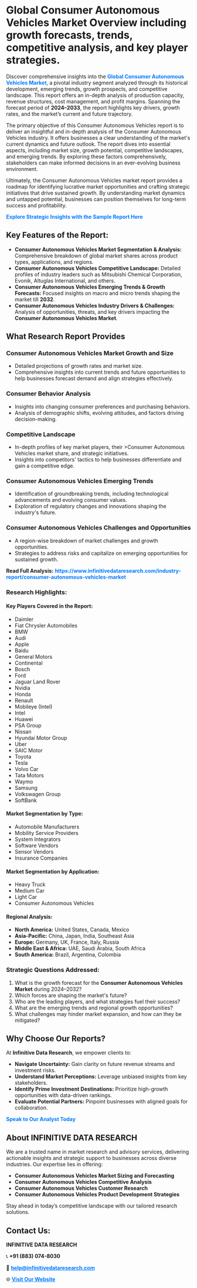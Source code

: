 <h1>Global Consumer Autonomous Vehicles Market Overview including growth forecasts, trends, competitive analysis, and key player strategies.</h1>
<p>
Discover comprehensive insights into the 
<a href="https://www.infinitivedataresearch.com/industry-report/consumer-autonomous-vehicles-market" rel="dofollow" style="color: #007BFF; text-decoration: none;"><strong>Global Consumer Autonomous Vehicles Market</strong></a>, a pivotal industry segment analyzed through its historical development, emerging trends, growth prospects, and competitive landscape. This report offers an in-depth analysis of production capacity, revenue structures, cost management, and profit margins. Spanning the forecast period of <strong>2024–2033</strong>, the report highlights key drivers, growth rates, and the market’s current and future trajectory.
</p>
<p>
The primary objective of this Consumer Autonomous Vehicles report is to deliver an insightful and in-depth analysis of the Consumer Autonomous Vehicles industry. It offers businesses a clear understanding of the market's current dynamics and future outlook. The report dives into essential aspects, including market size, growth potential, competitive landscapes, and emerging trends. By exploring these factors comprehensively, stakeholders can make informed decisions in an ever-evolving business environment.
</p>
<p>
Ultimately, the Consumer Autonomous Vehicles market report provides a roadmap for identifying lucrative market opportunities and crafting strategic initiatives that drive sustained growth. By understanding market dynamics and untapped potential, businesses can position themselves for long-term success and profitability.
</p>
<p>
<a href="https://www.infinitivedataresearch.com/request-sample/reportId=110040" style="color: #007BFF; text-decoration: none;"><strong>Explore Strategic Insights with the Sample Report Here</strong></a>
</p>

<h2>Key Features of the Report:</h2>
<ul>
<li><strong>Consumer Autonomous Vehicles Market Segmentation & Analysis:</strong> Comprehensive breakdown of global market shares across product types, applications, and regions.</li>
<li><strong>Consumer Autonomous Vehicles Competitive Landscape:</strong> Detailed profiles of industry leaders such as Mitsubishi Chemical Corporation, Evonik, Altuglas International, and others.</li>
<li><strong>Consumer Autonomous Vehicles Emerging Trends & Growth Forecasts:</strong> Focused insights on macro and micro trends shaping the market till <strong>2032</strong>.</li>
<li><strong>Consumer Autonomous Vehicles Industry Drivers & Challenges:</strong> Analysis of opportunities, threats, and key drivers impacting the <strong>Consumer Autonomous Vehicles Market</strong>.</li>
</ul>

<h2>What Research Report Provides</h2>
<h3>Consumer Autonomous Vehicles Market Growth and Size</h3>
<ul>
<li>Detailed projections of growth rates and market size.</li>
<li>Comprehensive insights into current trends and future opportunities to help businesses forecast demand and align strategies effectively.</li>
</ul>

<h3>Consumer Behavior Analysis</h3>
<ul>
<li>Insights into changing consumer preferences and purchasing behaviors.</li>
<li>Analysis of demographic shifts, evolving attitudes, and factors driving decision-making.</li>
</ul>

<h3>Competitive Landscape</h3>
<ul>
<li>In-depth profiles of key market players, their >Consumer Autonomous Vehicles market share, and strategic initiatives.</li>
<li>Insights into competitors' tactics to help businesses differentiate and gain a competitive edge.</li>
</ul>

<h3>Consumer Autonomous Vehicles Emerging Trends</h3>
<ul>
<li>Identification of groundbreaking trends, including technological advancements and evolving consumer values.</li>
<li>Exploration of regulatory changes and innovations shaping the industry's future.</li>
</ul>

<h3>Consumer Autonomous Vehicles Challenges and Opportunities</h3>
<ul>
<li>A region-wise breakdown of market challenges and growth opportunities.</li>
<li>Strategies to address risks and capitalize on emerging opportunities for sustained growth.</li>
</ul>
<p><strong>Read Full Analysis:</strong> <a href="https://www.infinitivedataresearch.com/industry-report/consumer-autonomous-vehicles-market" rel="dofollow" style="color: #007BFF; text-decoration: none;"><strong>https://www.infinitivedataresearch.com/industry-report/consumer-autonomous-vehicles-market</strong></a></p>
<h3>Research Highlights:</h3>
<h4>Key Players Covered in the Report:</h4>
<ul><li>Daimler</li><li>Fiat Chrysler Automobiles</li><li>BMW</li><li>Audi</li><li>Apple</li><li>Baidu</li><li>General Motors</li><li>Continental</li><li>Bosch</li><li>Ford</li><li>Jaguar Land Rover</li><li>Nvidia</li><li>Honda</li><li>Renault</li><li>Mobileye (Intel)</li><li>Intel</li><li>Huawei</li><li>PSA Group</li><li>Nissan</li><li>Hyundai Motor Group</li><li>Uber</li><li>SAIC Motor</li><li>Toyota</li><li>Tesla</li><li>Volvo Car</li><li>Tata Motors</li><li>Waymo</li><li>Samsung</li><li>Volkswagen Group</li><li>SoftBank</li></ul>
<h4>Market Segmentation by Type:</h4>
<ul><li>Automobile Manufacturers</li><li>Mobility Service Providers</li><li>System Integrators</li><li>Software Vendors</li><li>Sensor Vendors</li><li>Insurance Companies</li></ul>
<h4>Market Segmentation by Application:</h4>
<ul><li>Heavy Truck</li><li>Medium Car</li><li>Light Car</li><li>Consumer Autonomous Vehicles</li></ul>

<h4>Regional Analysis:</h4>
<ul>
<li><strong>North America:</strong> United States, Canada, Mexico</li>
<li><strong>Asia-Pacific:</strong> China, Japan, India, Southeast Asia</li>
<li><strong>Europe:</strong> Germany, UK, France, Italy, Russia</li>
<li><strong>Middle East & Africa:</strong> UAE, Saudi Arabia, South Africa</li>
<li><strong>South America:</strong> Brazil, Argentina, Colombia</li>
</ul>

<h3>Strategic Questions Addressed:</h3>
<ol>
<li>What is the growth forecast for the <strong>Consumer Autonomous Vehicles Market</strong> during 2024–2032?</li>
<li>Which forces are shaping the market's future?</li>
<li>Who are the leading players, and what strategies fuel their success?</li>
<li>What are the emerging trends and regional growth opportunities?</li>
<li>What challenges may hinder market expansion, and how can they be mitigated?</li>
</ol>

<h2>Why Choose Our Reports?</h2>
<p>At <strong>Infinitive Data Research</strong>, we empower clients to:</p>
<ul>
<li><strong>Navigate Uncertainty:</strong> Gain clarity on future revenue streams and investment risks.</li>
<li><strong>Understand Market Perceptions:</strong> Leverage unbiased insights from key stakeholders.</li>
<li><strong>Identify Prime Investment Destinations:</strong> Prioritize high-growth opportunities with data-driven rankings.</li>
<li><strong>Evaluate Potential Partners:</strong> Pinpoint businesses with aligned goals for collaboration.</li>
</ul>
<p><a href="https://www.infinitivedataresearch.com/industry-report/consumer-autonomous-vehicles-market" rel="dofollow" style="color: #007BFF; text-decoration: none;"><strong>Speak to Our Analyst Today</strong></a></p>

<h2>About INFINITIVE DATA RESEARCH</h2>
<p>We are a trusted name in market research and advisory services, delivering actionable insights and strategic support to businesses across diverse industries. Our expertise lies in offering:</p>
<ul>
<li><strong>Consumer Autonomous Vehicles Market Sizing and Forecasting</strong></li>
<li><strong>Consumer Autonomous Vehicles Competitive Analysis</strong></li>
<li><strong>Consumer Autonomous Vehicles Customer Research</strong></li>
<li><strong>Consumer Autonomous Vehicles Product Development Strategies</strong></li>
</ul>
<p>Stay ahead in today’s competitive landscape with our tailored research solutions.</p>

<h2>Contact Us:</h2>
<p><strong>INFINITIVE DATA RESEARCH</strong></p>
<p>📞 <strong>+91 (883) 074-8030</strong></p>
<p>📧 <strong><a href="mailto:help@infinitivedataresearch.com" style="color: #007BFF;">help@infinitivedataresearch.com</a></strong></p>
<p>🌐 <strong><a href="https://www.infinitivedataresearch.com" rel="dofollow" style="color: #007BFF;">Visit Our Website</a></strong></p>